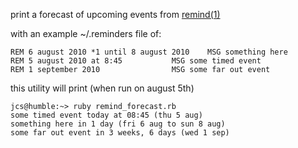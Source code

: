 print a forecast of upcoming events from [remind(1)](http://www.roaringpenguin.com/products/remind)

with an example ~/.reminders file of:

	REM 6 august 2010 *1 until 8 august 2010	MSG something here
	REM 5 august 2010 at 8:45			MSG some timed event
	REM 1 september 2010				MSG some far out event

this utility will print (when run on august 5th)

	jcs@humble:~> ruby remind_forecast.rb
	some timed event today at 08:45 (thu 5 aug)
	something here in 1 day (fri 6 aug to sun 8 aug)
	some far out event in 3 weeks, 6 days (wed 1 sep)
